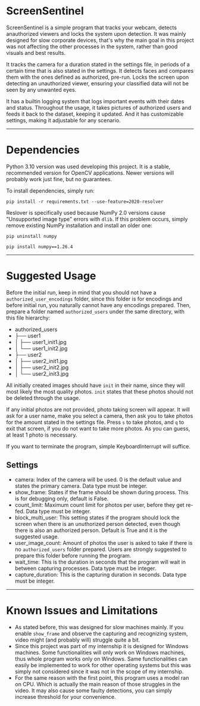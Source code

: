 # ScreenSentinel

ScreenSentinel is a simple program that tracks your webcam, detects anauthorized viewers and locks the system upon detection. It was mainly designed for slow corporate devices, that's why the main goal in this project was not affecting the other processes in the system, rather than good visuals and best results.

It tracks the camera for a duration stated in the settings file, in periods of a certain time that is also stated in the settings. It detects faces and compares them with the ones defined as authorized, pre-run. Locks the screen upon detecting an unauthorized viewer, ensuring your classified data will not be seen by any unwanted eyes.

It has a builtin logging system that logs important events with their dates and status. Throughout the usage, it takes pictures of authorized users and feeds it back to the dataset, keeping it updated. And it has customizable settings, making it adjustable for any scenario.

---

# Dependencies
Python 3.10 version was used developing this project. It is a stable, recommended version for OpenCV applications. Newer versions will probably work just fine, but no guarantees. 

To install dependencies, simply run:

```
pip install -r requirements.txt --use-feature=2020-resolver
```

Reslover is specifically used because NumPy 2.0 versions cause "Unsupported image type" errors with `dlib`. If this problem occurs, simply remove existing NumPy installation and install an older one:

```
pip uninstall numpy
```

```
pip install numpy==1.26.4
```

---

# Suggested Usage

Before the initial run, keep in mind that you should not have a `authorized_user_encodings` folder, since this folder is for encodings and before initial run, you naturally cannot have any encodings prepared. Then, prepare a folder named `authorized_users` under the same directory, with this file hierarchy:
* authorized_users
* ├── user1
* │   ├── user1_init1.jpg
* │   └── user1_init2.jpg
* ├── user2
* │   ├── user2_init1.jpg
* │   ├── user2_init2.jpg
* │   └── user2_init3.jpg

All initially created images should have `init` in their name, since they will most likely the most quality photos. `init` states that these photos should not be deleted through the usage. 

If any initial photos are not provided, photo taking screen will appear. It will ask for a user name, make you select a camera, then ask you to take photos for the amount stated in the settings file. Press `s` to take photos, and `q` to exit that screen, if you do not want to take more photos. As you can guess, at least 1 photo is necessary.

If you want to terminate the program, simple KeyboardInterrupt will suffice.

## Settings
* camera: Index of the camera will be used. 0 is the default value and states the primary camera. Data type must be integer.
* show_frame: States if the frame should be shown during process. This is for debugging only, default is False.
* count_limit: Maximum count limit for photos per user, before they get re-fed. Data type must be integer.
* block_multi_user: This setting states if the program should lock the screen when there is an unuthorized person detected, even though there is also an authorized person. Default is True and it is the suggested usage.
* user_image_count: Amount of photos the user is asked to take if there is no `authorized_users` folder prepared. Users are strongly suggested to prepare this folder before running the program.
* wait_time: This is the duration in seconds that the program will wait in between capturing processes. Data type must be integer.
* capture_duration: This is the capturing duration in seconds. Data type must be integer.

---

# Known Issues and Limitations
* As stated before, this was designed for slow machines mainly. If you enable `show_frame` and observe the capturing and recognizing system, video might (and probably will) struggle quite a bit.
* Since this project was part of my internship it is designed for Windows machines. Some functionalities will only work on Windows machines, thus whole program works only on Windows. Same functionalities can easily be implemented to work for other operating systems but this was simply not considered since it was not in the scope of my internship.
* For the same reason with the first point, this program uses a model ran on CPU. Which is actually the main reason of those struggles in the video. It may also cause some faulty detections, you can simply increase threshold for your convenience.
